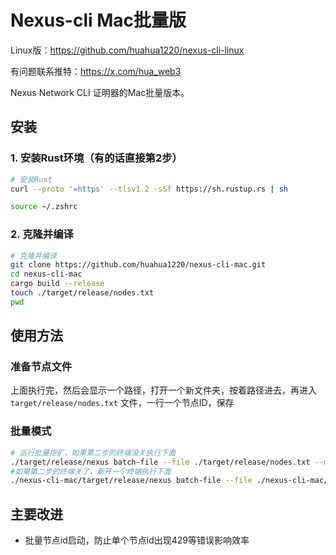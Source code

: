 # Nexus-cli Mac批量版
Linux版：https://github.com/huahua1220/nexus-cli-linux

有问题联系推特：https://x.com/hua_web3

Nexus Network CLI 证明器的Mac批量版本。

## 安装

### 1. 安装Rust环境（有的话直接第2步）
```bash
# 安装Rust
curl --proto '=https' --tlsv1.2 -sSf https://sh.rustup.rs | sh

source ~/.zshrc

```

### 2. 克隆并编译
```bash
# 克隆并编译
git clone https://github.com/huahua1220/nexus-cli-mac.git
cd nexus-cli-mac
cargo build --release
touch ./target/release/nodes.txt
pwd
```

## 使用方法

### 准备节点文件
上面执行完，然后会显示一个路径，打开一个新文件夹，按着路径进去，再进入 `target/release/nodes.txt` 文件，一行一个节点ID，保存

### 批量模式
```bash
# 运行批量挖矿，如果第二步的终端没关执行下面
./target/release/nexus batch-file --file ./target/release/nodes.txt --max-concurrent 线程数
#如果第二步的终端关了，新开一个终端执行下面
./nexus-cli-mac/target/release/nexus batch-file --file ./nexus-cli-mac/target/release/nodes.txt --max-concurrent 线程数
```

## 主要改进

- 批量节点id启动，防止单个节点id出现429等错误影响效率
